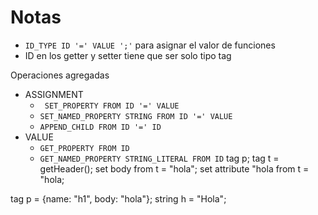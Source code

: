 # Notas

- `ID_TYPE ID '=' VALUE ';'` para asignar el valor de funciones
- ID en los getter y setter tiene que ser solo tipo tag

Operaciones agregadas
- ASSIGNMENT
  - ` SET_PROPERTY FROM ID '=' VALUE`
  - `SET_NAMED_PROPERTY STRING FROM ID '=' VALUE`
  - `APPEND_CHILD FROM ID '=' ID`
- VALUE
  - `GET_PROPERTY FROM ID`
  - `GET_NAMED_PROPERTY STRING_LITERAL FROM ID`
tag p;
tag t = getHeader();
set body from t = "hola";
set attribute "hola from t = "hola;

tag p = {name: "h1", body: "hola"};
string h = "Hola";